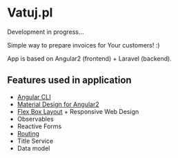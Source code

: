 # Vatuj.pl
Development in progress...

Simple way to prepare invoices for Your customers! :)

App is based on Angular2 (frontend) + Laravel (backend).

## Features used in application
* [Angular CLI](https://github.com/angular/angular-cli)
* [Material Design for Angular2](http://material.angular.io)
* [Flex Box Layout](https://github.com/angular/flex-layout) + Responsive Web Design
* Observables
* Reactive Forms
* [Routing](https://angular.io/docs/ts/latest/guide/router.html)
* Title Service
* Data model